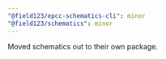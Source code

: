 ```yaml
---
"@field123/epcc-schematics-cli": minor
"@field123/schematics": minor
---
```


Moved schematics out to their own package.
